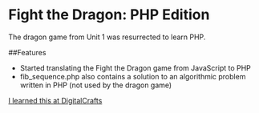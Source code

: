 # Fight the Dragon: PHP Edition

The dragon game from Unit 1 was resurrected to learn PHP.

##Features
* Started translating the Fight the Dragon game from JavaScript to PHP
* fib_sequence.php also contains a solution to an algorithmic problem written in PHP (not used by the dragon game)

[I learned this at DigitalCrafts](https://www.digitalcrafts.com)
